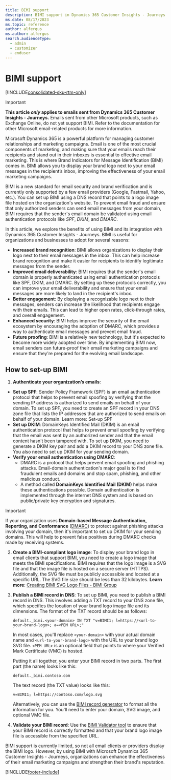 ```yaml
---
title: BIMI support
description: BIMI support in Dynamics 365 Customer Insights - Journeys.
ms.date: 08/17/2023
ms.topic: reference
author: alfergus
ms.author: alfergus
search.audienceType: 
  - admin
  - customizer
  - enduser
---
```


# BIMI support

[!INCLUDE[consolidated-sku-rtm-only](../includes/consolidated-sku-rtm-only.md)]

> [!IMPORTANT]
> **This article *only* applies to emails sent from Dynamics 365 Customer Insights - Journeys.** Emails sent from other Microsoft products, such as Exchange Online, do not yet support BIMI. Refer to the documentation for other Microsoft email-related products for more information.

Microsoft Dynamics 365 is a powerful platform for managing customer relationships and marketing campaigns. Email is one of the most crucial components of marketing, and making sure that your emails reach their recipients and stand out in their inboxes is essential to effective email marketing. This is where Brand Indicators for Message Identification (BIMI) comes in. BIMI allows you to display your brand logo next to your email messages in the recipient’s inbox, improving the effectiveness of your email marketing campaigns. 

BIMI is a new standard for email security and brand verification and is currently only supported by a few email providers (Google, Fastmail, Yahoo, etc.). You can set up BIMI using a DNS record that points to a logo image file hosted on the organization's website. To prevent email fraud and ensure that only authorized senders can send email messages from your domain, BIMI requires that the sender's email domain be validated using email authentication protocols like *SPF*, *DKIM*, and *DMARC*.

In this article, we explore the benefits of using BIMI and its integration with Dynamics 365 Customer Insights - Journeys.
BIMI is useful for organizations and businesses to adopt for several reasons:

- **Increased brand recognition**: BIMI allows organizations to display their logo next to their email messages in the inbox. This can help increase brand recognition and make it easier for recipients to identify legitimate messages from the sender.
- **Improved email deliverability**: BIMI requires that the sender's email domain is properly authenticated using email authentication protocols like SPF, DKIM, and DMARC. By setting up these protocols correctly, you can improve your email deliverability and ensure that your email messages are more likely to land in the recipient's inbox.
- **Better engagement**: By displaying a recognizable logo next to their messages, senders can increase the likelihood that recipients engage with their emails. This can lead to higher open rates, click-through rates, and overall engagement.
- **Enhanced security**: BIMI helps improve the security of the email ecosystem by encouraging the adoption of DMARC, which provides a way to authenticate email messages and prevent email fraud.
- **Future proofing**: BIMI is a relatively new technology, but it's expected to become more widely adopted over time. By implementing BIMI now, email senders can future-proof their email marketing campaigns and ensure that they're prepared for the evolving email landscape.

## How to set-up BIMI

1. **Authenticate your organization’s emails**:
- **Set up SPF**: Sender Policy Framework (SPF) is an email authentication protocol that helps to prevent email spoofing by verifying that the sending IP address is authorized to send emails on behalf of your domain. To set up SPF, you need to create an SPF record in your DNS zone file that lists the IP addresses that are authorized to send emails on behalf of your domain. Learn more: Set-up SPF
- **Set up DKIM**: DomainKeys Identified Mail (DKIM) is an email authentication protocol that helps to prevent email spoofing by verifying that the email was sent by an authorized sender and that the email content hasn't been tampered with. To set up DKIM, you need to generate a DKIM key pair and add a DKIM record to your DNS zone file. You also need to set up DKIM for your sending domain.
- **Verify your email authentication using DMARC**:
    - DMARC is a protocol that helps prevent email spoofing and phishing attacks. Email-domain authentication's major goal is to find fraudulent emails and domains and stop spam, phishing, and other malicious conduct.
    - A method called **DomainKeys Identified Mail (DKIM)** helps make these authentications possible. Domain authentication is implemented through the internet DNS system and is based on public/private key encryption and signatures. 
> [!IMPORTANT]
> If your organization uses **Domain-based Message Authentication, Reporting, and Conformance** ([DMARC](https://dmarc.org/wiki/FAQ)) to protect against phishing attacks involving your domain, then it's important to set up DKIM for your sending domains. This will help to prevent false positives during DMARC checks made by receiving systems.

2. **Create a BIMI-compliant logo image**: To display your brand logo in email clients that support BIMI, you need to create a logo image that meets the BIMI specifications. BIMI requires that the logo image is a SVG file and that the image file is hosted on a secure server (HTTPS). Additionally, the SVG file must be publicly accessible and located at a specific URL. The SVG file size should be less than 32 kilobytes. **Learn more**: [Creating BIMI SVG Logo Files - BIMI Group](https://bimigroup.org/creating-bimi-svg-logo-files/)
3. **Publish a BIMI record in DNS**: To set up BIMI, you need to publish a BIMI record in DNS. This involves adding a TXT record to your DNS zone file, which specifies the location of your brand logo image file and its dimensions. The format of the TXT record should be as follows:

    `default._bimi.<your-domain> IN TXT "v=BIMI1; l=https://<url-to-your-brand-logo>; a=<PEM URL>;"`

    In most cases, you'll replace `<your-domain>` with your actual domain name and `<url-to-your-brand-logo>` with the URL to your brand logo SVG file. `<PEM URL>` is an optional field that points to where your Verified Mark Certificate (VMC) is hosted.

    Putting it all together, you enter your BIMI record in two parts. The first part (the name) looks like this:

    `default._bimi.contoso.com`

    The text record (the TXT value) looks like this:

   `v=BIMI1; l=https://contoso.com/logo.svg`

    Alternatively, you can use the [BIMI record generator](https://bimigroup.org/bimi-generator/) to format all the information for you. You'll need to enter your domain, SVG image, and optional VMC file.

4. **Validate your BIMI record**: Use the [BIMI Validator tool](https://bimigroup.org/bimi-generator/) to ensure that your BIMI record is correctly formatted and that your brand logo image file is accessible from the specified URL.

BIMI support is currently limited, so not all email clients or providers display the BIMI logo. However, by using BIMI with Microsoft Dynamics 365 Customer Insights - Journeys, organizations can enhance the effectiveness of their email marketing campaigns and strengthen their brand's reputation.

[!INCLUDE[footer-include](../includes/footer-banner.md)]
